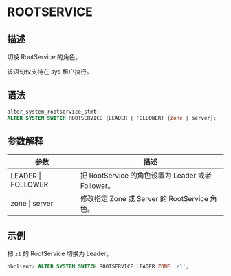 # ROOTSERVICE

## 描述

切换 RootService 的角色。

该语句仅支持在 sys 租户执行。

## 语法

```sql
alter_system_rootservice_stmt:
ALTER SYSTEM SWITCH ROOTSERVICE {LEADER | FOLLOWER} {zone | server};
```

## 参数解释

|       **参数**       |                  **描述**                  |
|--------------------|------------------------------------------|
| LEADER \| FOLLOWER | 把 RootService 的角色设置为 Leader 或者 Follower。 |
| zone \| server     | 修改指定 Zone 或 Server 的 RootService 角色。     |

## 示例

把 `z1` 的 RootService 切换为 Leader。

```sql
obclient> ALTER SYSTEM SWITCH ROOTSERVICE LEADER ZONE 'z1';
```

